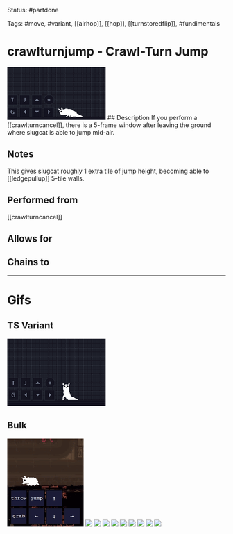 Status: #partdone

Tags: #move, #variant, [[airhop]], [[hop]], [[turnstoredflip]], #fundimentals

# crawlturnjump - Crawl-Turn Jump
<img src=https://raw.githubusercontent.com/LauraHannah44/Rain-World-Movement/main/Files/crawlturnjump_header.gif>
## Description
If you perform a [[crawlturncancel]], there is a 5-frame window after leaving the ground where slugcat is able to jump mid-air.

## Notes
This gives slugcat roughly 1 extra tile of jump height, becoming able to [[ledgepullup]] 5-tile walls.

## Performed from
[[crawlturncancel]]

## Allows for


## Chains to


___
# Gifs
## TS Variant
<img src=https://raw.githubusercontent.com/LauraHannah44/Rain-World-Movement/main/Files/crawlturnjump_TS.gif>

## Bulk
<img src=https://raw.githubusercontent.com/LauraHannah44/Rain-World-Movement/main/Files/crawlturnjump_0.gif>
<img src=https://raw.githubusercontent.com/LauraHannah44/Rain-World-Movement/main/Files/crawlturnjump_1.gif>
<img src=https://raw.githubusercontent.com/LauraHannah44/Rain-World-Movement/main/Files/crawlturnjump_2.gif>
<img src=https://raw.githubusercontent.com/LauraHannah44/Rain-World-Movement/main/Files/crawlturnjump_3.gif>
<img src=https://raw.githubusercontent.com/LauraHannah44/Rain-World-Movement/main/Files/crawlturnjump_4.gif>
<img src=https://raw.githubusercontent.com/LauraHannah44/Rain-World-Movement/main/Files/crawlturnjump_5.gif>
<img src=https://raw.githubusercontent.com/LauraHannah44/Rain-World-Movement/main/Files/crawlturnjump_6.gif>
<img src=https://raw.githubusercontent.com/LauraHannah44/Rain-World-Movement/main/Files/crawlturnjump_7.gif>
<img src=https://raw.githubusercontent.com/LauraHannah44/Rain-World-Movement/main/Files/crawlturnjump_8.gif>
<img src=https://raw.githubusercontent.com/LauraHannah44/Rain-World-Movement/main/Files/crawlturnjump_9.gif>